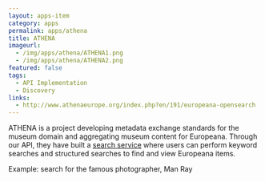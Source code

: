 ```yaml
---
layout: apps-item
category: apps
permalink: apps/athena
title: ATHENA
imageurl:
  - /img/apps/athena/ATHENA1.png
  - /img/apps/athena/ATHENA2.png
featured: false
tags:
  - API Implementation
  - Discovery
links:
  - http://www.athenaeurope.org/index.php?en/191/europeana-opensearch
---
```


ATHENA is a project developing metadata exchange standards for the museum domain and aggregating museum content for Europeana. Through our API, they have built a [search service](http://www.athenaeurope.org/index.php?en/191/europeana-opensearch) where users can perform keyword searches and structured searches to find and view Europeana items.

Example: search for the famous photographer, Man Ray
